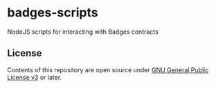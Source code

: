 # badges-scripts

NodeJS scripts for interacting with Badges contracts

## License

Contents of this repository are open source under [GNU General Public License v3](./LICENSE) or later.
